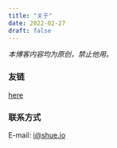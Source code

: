 ```yaml
---
title: "关于"
date: 2022-02-27
draft: false
---
```


*本博客内容均为原创，禁止他用。*

### 友链

[here](/links/)

### 联系方式
E-mail: [i@shue.io](mailto:i@shue.io)
